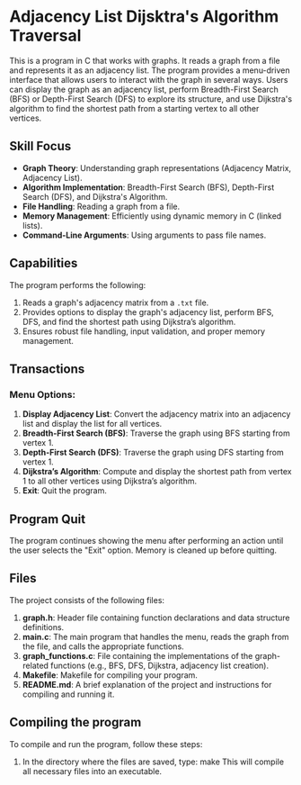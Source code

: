 # Adjacency List Dijsktra's Algorithm Traversal

This is a program in C that works with graphs. It reads a graph from a file and represents it as an adjacency list. The program provides a menu-driven interface that allows users to interact with the graph in several ways. Users can display the graph as an adjacency list, perform Breadth-First Search (BFS) or Depth-First Search (DFS) to explore its structure, and use Dijkstra's algorithm to find the shortest path from a starting vertex to all other vertices.

## Skill Focus
- **Graph Theory**: Understanding graph representations (Adjacency Matrix, Adjacency List).
- **Algorithm Implementation**: Breadth-First Search (BFS), Depth-First Search (DFS), and Dijkstra's Algorithm.
- **File Handling**: Reading a graph from a file.
- **Memory Management**: Efficiently using dynamic memory in C (linked lists).
- **Command-Line Arguments**: Using arguments to pass file names.

## Capabilities
The program performs the following:
1. Reads a graph's adjacency matrix from a `.txt` file.
2. Provides options to display the graph's adjacency list, perform BFS, DFS, and find the shortest path using Dijkstra’s algorithm.
3. Ensures robust file handling, input validation, and proper memory management.

## Transactions
### Menu Options:
1. **Display Adjacency List**: Convert the adjacency matrix into an adjacency list and display the list for all vertices.
2. **Breadth-First Search (BFS)**: Traverse the graph using BFS starting from vertex 1.
3. **Depth-First Search (DFS)**: Traverse the graph using DFS starting from vertex 1.
4. **Dijkstra’s Algorithm**: Compute and display the shortest path from vertex 1 to all other vertices using Dijkstra’s algorithm.
5. **Exit**: Quit the program.

## Program Quit
The program continues showing the menu after performing an action until the user selects the "Exit" option. Memory is cleaned up before quitting.

## Files
The project consists of the following files:
1. **graph.h**: Header file containing function declarations and data structure definitions.
2. **main.c**: The main program that handles the menu, reads the graph from the file, and calls the appropriate functions.
3. **graph_functions.c**: File containing the implementations of the graph-related functions (e.g., BFS, DFS, Dijkstra, adjacency list creation).
4. **Makefile**: Makefile for compiling your program.
5. **README.md**: A brief explanation of the project and instructions for compiling and running it.

## Compiling the program
To compile and run the program, follow these steps:

1. In the directory where the files are saved, type:
	make 
This will compile all necessary files into an executable.
